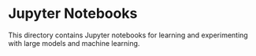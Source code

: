 # Jupyter Notebooks

This directory contains Jupyter notebooks for learning and experimenting with large models and machine learning.